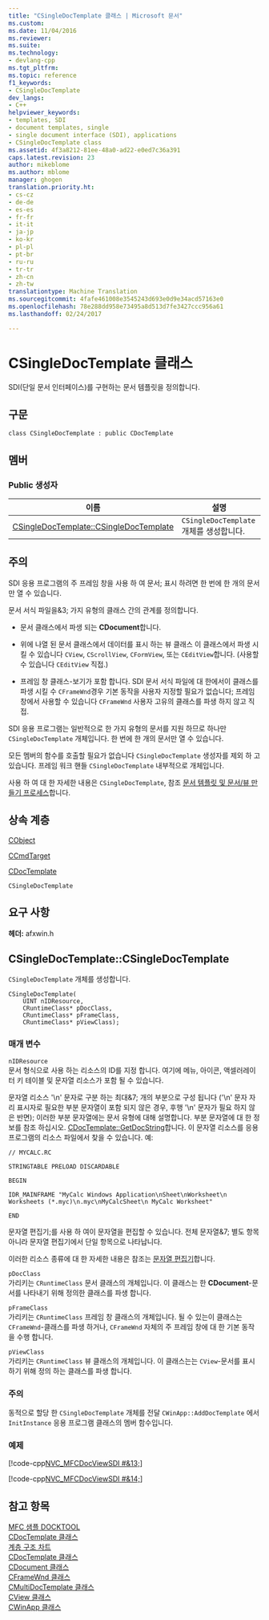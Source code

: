 ```yaml
---
title: "CSingleDocTemplate 클래스 | Microsoft 문서"
ms.custom: 
ms.date: 11/04/2016
ms.reviewer: 
ms.suite: 
ms.technology:
- devlang-cpp
ms.tgt_pltfrm: 
ms.topic: reference
f1_keywords:
- CSingleDocTemplate
dev_langs:
- C++
helpviewer_keywords:
- templates, SDI
- document templates, single
- single document interface (SDI), applications
- CSingleDocTemplate class
ms.assetid: 4f3a8212-81ee-48a0-ad22-e0ed7c36a391
caps.latest.revision: 23
author: mikeblome
ms.author: mblome
manager: ghogen
translation.priority.ht:
- cs-cz
- de-de
- es-es
- fr-fr
- it-it
- ja-jp
- ko-kr
- pl-pl
- pt-br
- ru-ru
- tr-tr
- zh-cn
- zh-tw
translationtype: Machine Translation
ms.sourcegitcommit: 4fafe461008e3545243d693e0d9e34acd57163e0
ms.openlocfilehash: 78e288dd958e73495a8d513d7fe3427ccc956a61
ms.lasthandoff: 02/24/2017

---
```

# <a name="csingledoctemplate-class"></a>CSingleDocTemplate 클래스
SDI(단일 문서 인터페이스)를 구현하는 문서 템플릿을 정의합니다.  
  
## <a name="syntax"></a>구문  
  
```  
class CSingleDocTemplate : public CDocTemplate  
```  
  
## <a name="members"></a>멤버  
  
### <a name="public-constructors"></a>Public 생성자  
  
|이름|설명|  
|----------|-----------------|  
|[CSingleDocTemplate::CSingleDocTemplate](#csingledoctemplate)|`CSingleDocTemplate` 개체를 생성합니다.|  
  
## <a name="remarks"></a>주의  
 SDI 응용 프로그램의 주 프레임 창을 사용 하 여 문서; 표시 하려면 한 번에 한 개의 문서만 열 수 있습니다.  
  
 문서 서식 파일을&3; 가지 유형의 클래스 간의 관계를 정의합니다.  
  
-   문서 클래스에서 파생 되는 **CDocument**합니다.  
  
-   위에 나열 된 문서 클래스에서 데이터를 표시 하는 뷰 클래스 이 클래스에서 파생 시킬 수 있습니다 `CView`, `CScrollView`, `CFormView`, 또는 `CEditView`합니다. (사용할 수 있습니다 `CEditView` 직접.)  
  
-   프레임 창 클래스-보기가 포함 합니다. SDI 문서 서식 파일에 대 한에서이 클래스를 파생 시킬 수 `CFrameWnd`경우 기본 동작을 사용자 지정할 필요가 없습니다; 프레임 창에서 사용할 수 있습니다 `CFrameWnd` 사용자 고유의 클래스를 파생 하지 않고 직접.  
  
 SDI 응용 프로그램는 일반적으로 한 가지 유형의 문서를 지원 하므로 하나만 `CSingleDocTemplate` 개체입니다. 한 번에 한 개의 문서만 열 수 있습니다.  
  
 모든 멤버의 함수를 호출할 필요가 없습니다 `CSingleDocTemplate` 생성자를 제외 하 고 있습니다. 프레임 워크 핸들 `CSingleDocTemplate` 내부적으로 개체입니다.  
  
 사용 하 여 대 한 자세한 내용은 `CSingleDocTemplate`, 참조 [문서 템플릿 및 문서/뷰 만들기 프로세스](../../mfc/document-templates-and-the-document-view-creation-process.md)합니다.  
  
## <a name="inheritance-hierarchy"></a>상속 계층  
 [CObject](../../mfc/reference/cobject-class.md)  
  
 [CCmdTarget](../../mfc/reference/ccmdtarget-class.md)  
  
 [CDocTemplate](../../mfc/reference/cdoctemplate-class.md)  
  
 `CSingleDocTemplate`  
  
## <a name="requirements"></a>요구 사항  
 **헤더:** afxwin.h  
  
##  <a name="a-namecsingledoctemplatea--csingledoctemplatecsingledoctemplate"></a><a name="csingledoctemplate"></a>CSingleDocTemplate::CSingleDocTemplate  
 `CSingleDocTemplate` 개체를 생성합니다.  
  
```  
CSingleDocTemplate(
    UINT nIDResource,  
    CRuntimeClass* pDocClass,  
    CRuntimeClass* pFrameClass,  
    CRuntimeClass* pViewClass);
```  
  
### <a name="parameters"></a>매개 변수  
 `nIDResource`  
 문서 형식으로 사용 하는 리소스의 ID를 지정 합니다. 여기에 메뉴, 아이콘, 액셀러레이터 키 테이블 및 문자열 리소스가 포함 될 수 있습니다.  
  
 문자열 리소스 '\n' 문자로 구분 하는 최대&7; 개의 부분으로 구성 됩니다 ('\n' 문자 자리 표시자로 필요한 부분 문자열이 포함 되지 않은 경우, 후행 '\n' 문자가 필요 하지 않은 반면); 이러한 부분 문자열에는 문서 유형에 대해 설명합니다. 부분 문자열에 대 한 정보를 참조 하십시오. [CDocTemplate::GetDocString](../../mfc/reference/cdoctemplate-class.md#getdocstring)합니다. 이 문자열 리소스를 응용 프로그램의 리소스 파일에서 찾을 수 있습니다. 예:  
  
 `// MYCALC.RC`  
  
 `STRINGTABLE PRELOAD DISCARDABLE`  
  
 `BEGIN`  
  
 `IDR_MAINFRAME "MyCalc Windows Application\nSheet\nWorksheet\n Worksheets (*.myc)\n.myc\nMyCalcSheet\n MyCalc Worksheet"`  
  
 `END`  
  
 문자열 편집기;를 사용 하 여이 문자열을 편집할 수 있습니다. 전체 문자열&7; 별도 항목 아니라 문자열 편집기에서 단일 항목으로 나타납니다.  
  
 이러한 리소스 종류에 대 한 자세한 내용은 참조는 [문자열 편집기](../../windows/string-editor.md)합니다.  
  
 `pDocClass`  
 가리키는 `CRuntimeClass` 문서 클래스의 개체입니다. 이 클래스는 한 **CDocument**-문서를 나타내기 위해 정의한 클래스를 파생 합니다.  
  
 `pFrameClass`  
 가리키는 `CRuntimeClass` 프레임 창 클래스의 개체입니다. 될 수 있는이 클래스는 `CFrameWnd`-클래스를 파생 하거나, `CFrameWnd` 자체의 주 프레임 창에 대 한 기본 동작을 수행 합니다.  
  
 `pViewClass`  
 가리키는 `CRuntimeClass` 뷰 클래스의 개체입니다. 이 클래스는는 `CView`-문서를 표시 하기 위해 정의 하는 클래스를 파생 합니다.  
  
### <a name="remarks"></a>주의  
 동적으로 할당 한 `CSingleDocTemplate` 개체를 전달 `CWinApp::AddDocTemplate` 에서 `InitInstance` 응용 프로그램 클래스의 멤버 함수입니다.  
  
### <a name="example"></a>예제  
 [!code-cpp[NVC_MFCDocViewSDI #&13;](../../mfc/codesnippet/cpp/csingledoctemplate-class_1.cpp)]  
  
 [!code-cpp[NVC_MFCDocViewSDI #&14;](../../mfc/codesnippet/cpp/csingledoctemplate-class_2.cpp)]  
  
## <a name="see-also"></a>참고 항목  
 [MFC 샘플 DOCKTOOL](../../visual-cpp-samples.md)   
 [CDocTemplate 클래스](../../mfc/reference/cdoctemplate-class.md)   
 [계층 구조 차트](../../mfc/hierarchy-chart.md)   
 [CDocTemplate 클래스](../../mfc/reference/cdoctemplate-class.md)   
 [CDocument 클래스](../../mfc/reference/cdocument-class.md)   
 [CFrameWnd 클래스](../../mfc/reference/cframewnd-class.md)   
 [CMultiDocTemplate 클래스](../../mfc/reference/cmultidoctemplate-class.md)   
 [CView 클래스](../../mfc/reference/cview-class.md)   
 [CWinApp 클래스](../../mfc/reference/cwinapp-class.md)

